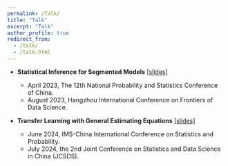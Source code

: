 ```yaml
---
permalink: /Talk/
title: "Talk"
excerpt: "Talk"
author_profile: true
redirect_from: 
  - /talk/
  - /talk.html
---
```


* **Statistical Inference for Segmented Models** [[slides]](http://hanyan-stat.github.io/files/SRM-Slides.pdf)
  * April 2023, The 12th National Probability and Statistics Conference of China.
  * August 2023, Hangzhou International Conference on Frontiers of Data Science.

* **Transfer Learning with General Estimating Equations** [[slides]](http://hanyan-stat.github.io/files/TL-Slides.pdf)
  * June 2024, IMS-China International Conference on Statistics and Probability.
  * July 2024, the 2nd Joint Conference on Statistics and Data Science in China (JCSDS).
  
